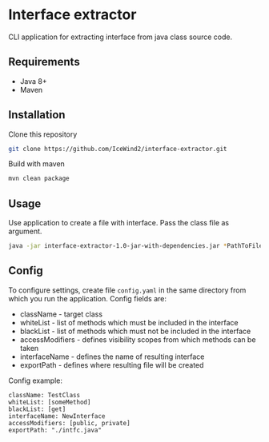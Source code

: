 # Interface extractor
CLI application for extracting interface from java class source code.
## Requirements
* Java 8+
* Maven

## Installation
Clone this repository
```sh
git clone https://github.com/IceWind2/interface-extractor.git
```
Build with maven
```sh
mvn clean package
```

## Usage
Use application to create a file with interface. Pass the class file as argument.
```sh
java -jar interface-extractor-1.0-jar-with-dependencies.jar *PathToFile*
```

## Config
To configure settings, create file `config.yaml` in the same directory from which you run the application. Config fields are:
* className - target class
* whiteList - list of methods which must be included in the interface
* blackList - list of methods which must not be included in the interface
* accessModifiers - defines visibility scopes from which methods can be taken
* interfaceName - defines the name of resulting interface
* exportPath - defines where resulting file will be created

Config example:
```
className: TestClass
whiteList: [someMethod]
blackList: [get]
interfaceName: NewInterface
accessModifiers: [public, private]
exportPath: "./intfc.java"
```